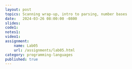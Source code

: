 ```yaml
---
layout: post
topics: Scanning wrap-up, intro to parsing, number bases
date:   2024-03-26 08:00:00 -0800
slides: 
code1: 
notes1: 
video1: 
assignment:
    name: Lab05
    url: /assignments/lab05.html
category: programming-languages
published: true
---
```

